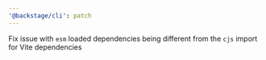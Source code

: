 ```yaml
---
'@backstage/cli': patch
---
```


Fix issue with `esm` loaded dependencies being different from the `cjs` import for Vite dependencies
